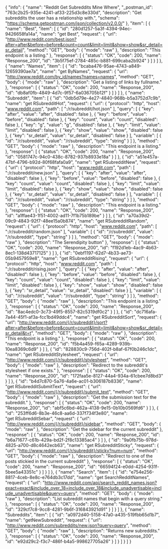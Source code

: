 {
  "info": {
    "name": "Reddit Get Subreddits Mine Where",
    "_postman_id": "763c2b25-935e-4241-af33-225d3c8e330d",
    "description": "Get subreddits the user has a relationship with.",
    "schema": "https://schema.getpostman.com/json/collection/v2.0.0/"
  },
  "item": [
    {
      "name": "Best",
      "item": [
        {
          "id": "280d1257-5a3f-4394-94ec-9426658fa14a",
          "name": "get&nbsp;Best",
          "request": {
            "url": "http://www.reddit.com/best.json?after=after&before=before&count=count&limit=limit&show=show&sr_detail=sr_detail",
            "method": "GET",
            "body": {
              "mode": "raw"
            },
            "description": "This endpoint is a listing."
          },
          "response": [
            {
              "status": "OK",
              "code": 200,
              "name": "Response_200",
              "id": "3b5f75ef-2784-485c-b881-699caba2b924"
            }
          ]
        }
      ]
    },
    {
      "name": "Names",
      "item": [
        {
          "id": "bcaba476-95ae-4743-a849-12659390ae7a",
          "name": "get&nbsp;ByNames",
          "request": {
            "url": "http://www.reddit.com/by_id/names?names=names",
            "method": "GET",
            "body": {
              "mode": "raw"
            },
            "description": "Get a listing of links by fullname."
          },
          "response": [
            {
              "status": "OK",
              "code": 200,
              "name": "Response_200",
              "id": "db8af0fb-4849-4d7c-9f57-6a036705b12f"
            }
          ]
        }
      ]
    },
    {
      "name": "Subreddit",
      "item": [
        {
          "id": "0db5d79e-4e27-4840-968b-b5a3752d7c9b",
          "name": "get&nbsp;RSubredditHot",
          "request": {
            "url": {
              "protocol": "http",
              "host": "www.reddit.com",
              "path": [
                ":/r/subreddit/hot.json"
              ],
              "query": [
                {
                  "key": "after",
                  "value": "after",
                  "disabled": false
                },
                {
                  "key": "before",
                  "value": "before",
                  "disabled": false
                },
                {
                  "key": "count",
                  "value": "count",
                  "disabled": false
                },
                {
                  "key": "g",
                  "value": "g",
                  "disabled": false
                },
                {
                  "key": "limit",
                  "value": "limit",
                  "disabled": false
                },
                {
                  "key": "show",
                  "value": "show",
                  "disabled": false
                },
                {
                  "key": "sr_detail",
                  "value": "sr_detail",
                  "disabled": false
                }
              ],
              "variable": [
                {
                  "id": "/r/subreddit",
                  "value": "/r/subreddit",
                  "type": "string"
                }
              ]
            },
            "method": "GET",
            "body": {
              "mode": "raw"
            },
            "description": "This endpoint is a listing."
          },
          "response": [
            {
              "status": "OK",
              "code": 200,
              "name": "Response_200",
              "id": "0581747c-94c0-438c-8782-937b8933e18a"
            }
          ]
        },
        {
          "id": "a51e457a-47bf-4796-b92d-80f68fafa0a9",
          "name": "get&nbsp;RSubredditNew",
          "request": {
            "url": {
              "protocol": "http",
              "host": "www.reddit.com",
              "path": [
                ":/r/subreddit/new.json"
              ],
              "query": [
                {
                  "key": "after",
                  "value": "after",
                  "disabled": false
                },
                {
                  "key": "before",
                  "value": "before",
                  "disabled": false
                },
                {
                  "key": "count",
                  "value": "count",
                  "disabled": false
                },
                {
                  "key": "limit",
                  "value": "limit",
                  "disabled": false
                },
                {
                  "key": "show",
                  "value": "show",
                  "disabled": false
                },
                {
                  "key": "sr_detail",
                  "value": "sr_detail",
                  "disabled": false
                }
              ],
              "variable": [
                {
                  "id": "/r/subreddit",
                  "value": "/r/subreddit",
                  "type": "string"
                }
              ]
            },
            "method": "GET",
            "body": {
              "mode": "raw"
            },
            "description": "This endpoint is a listing."
          },
          "response": [
            {
              "status": "OK",
              "code": 200,
              "name": "Response_200",
              "id": "a1ffae43-1f51-4002-ad11-7f1b75b189be"
            }
          ]
        },
        {
          "id": "a70a39d2-09c9-4843-92f7-48ee15a0b874",
          "name": "get&nbsp;RSubredditRandom",
          "request": {
            "url": {
              "protocol": "http",
              "host": "www.reddit.com",
              "path": [
                ":/r/subreddit/random.json"
              ],
              "variable": [
                {
                  "id": "/r/subreddit",
                  "value": "/r/subreddit",
                  "type": "string"
                }
              ]
            },
            "method": "GET",
            "body": {
              "mode": "raw"
            },
            "description": "The Serendipity button"
          },
          "response": [
            {
              "status": "OK",
              "code": 200,
              "name": "Response_200",
              "id": "f192d1eb-4ac9-4b63-8ec1-138d43717125"
            }
          ]
        },
        {
          "id": "0ebf1197-62d7-4b33-ae73-05b9457959e8",
          "name": "get&nbsp;RSubredditRising",
          "request": {
            "url": {
              "protocol": "http",
              "host": "www.reddit.com",
              "path": [
                ":/r/subreddit/rising.json"
              ],
              "query": [
                {
                  "key": "after",
                  "value": "after",
                  "disabled": false
                },
                {
                  "key": "before",
                  "value": "before",
                  "disabled": false
                },
                {
                  "key": "count",
                  "value": "count",
                  "disabled": false
                },
                {
                  "key": "limit",
                  "value": "limit",
                  "disabled": false
                },
                {
                  "key": "show",
                  "value": "show",
                  "disabled": false
                },
                {
                  "key": "sr_detail",
                  "value": "sr_detail",
                  "disabled": false
                }
              ],
              "variable": [
                {
                  "id": "/r/subreddit",
                  "value": "/r/subreddit",
                  "type": "string"
                }
              ]
            },
            "method": "GET",
            "body": {
              "mode": "raw"
            },
            "description": "This endpoint is a listing."
          },
          "response": [
            {
              "status": "OK",
              "code": 200,
              "name": "Response_200",
              "id": "8ac4edc0-3c73-49f5-8557-82c5319df0c2"
            }
          ]
        },
        {
          "id": "dc716afa-7a44-45f1-af3a-fcc1bd49ddc4",
          "name": "get&nbsp;RSubredditSort",
          "request": {
            "url": "http://www.reddit.com/{/r/subreddit}/sort?after=after&before=before&count=count&limit=limit&show=show&sr_detail=sr_detail&t=t",
            "method": "GET",
            "body": {
              "mode": "raw"
            },
            "description": "This endpoint is a listing."
          },
          "response": [
            {
              "status": "OK",
              "code": 200,
              "name": "Response_200",
              "id": "f5b4a459-f65a-4289-939b-10ea8369c6d9"
            }
          ]
        },
        {
          "id": "828830c9-756d-402f-b8af-67f0b246c1dc",
          "name": "get&nbsp;RSubredditStylesheet",
          "request": {
            "url": "http://www.reddit.com/{/r/subreddit}/stylesheet",
            "method": "GET",
            "body": {
              "mode": "raw"
            },
            "description": "Redirect to the subreddit&#39;s stylesheet if one exists."
          },
          "response": [
            {
              "status": "OK",
              "code": 200,
              "name": "Response_200",
              "id": "172faa5e-8127-44a4-934a-61cbee7d8bd3"
            }
          ]
        },
        {
          "id": "b4d7c870-5a76-4a6e-ac01-b306187b8336",
          "name": "get&nbsp;RSubredditSubmitText",
          "request": {
            "url": "http://www.reddit.com/{/r/subreddit}/submit_text",
            "method": "GET",
            "body": {
              "mode": "raw"
            },
            "description": "Get the submission text for the subreddit."
          },
          "response": [
            {
              "status": "OK",
              "code": 200,
              "name": "Response_200",
              "id": "abf5c6bd-462a-4138-9e15-0b10b0569fd6"
            }
          ]
        },
        {
          "id": "253ff6d6-8b3e-46c8-aa6d-337f734f3e80",
          "name": "get&nbsp;RSubredditSebar",
          "request": {
            "url": "http://www.reddit.com/{/r/subreddit}/sidebar",
            "method": "GET",
            "body": {
              "mode": "raw"
            },
            "description": "Get the sidebar for the current subreddit"
          },
          "response": [
            {
              "status": "OK",
              "code": 200,
              "name": "Response_200",
              "id": "b6a71677-c61b-429a-bd2f-2f8c13385ac4"
            }
          ]
        },
        {
          "id": "9a0fb75b-978d-4825-a700-d8c4642ecb63",
          "name": "get&nbsp;RSubredditSticky",
          "request": {
            "url": "http://www.reddit.com/{/r/subreddit}/sticky?num=num",
            "method": "GET",
            "body": {
              "mode": "raw"
            },
            "description": "Redirect to one of the posts stickied in the current subreddit"
          },
          "response": [
            {
              "status": "OK",
              "code": 200,
              "name": "Response_200",
              "id": "66594f24-e0dd-4254-931f-5bee5a43351c"
            }
          ]
        }
      ]
    },
    {
      "name": "Search",
      "item": [
        {
          "id": "e754e256-8817-4ceb-8e8c-e764db3c17dd",
          "name": "get&nbsp;SearchRedditNames",
          "request": {
            "url": "http://www.reddit.com/api/search_reddit_names.json?exact=exact&include_over_18=include_over_18&include_unadvertisable=include_unadvertisable&query=query",
            "method": "GET",
            "body": {
              "mode": "raw"
            },
            "description": "List subreddit names that begin with a query string."
          },
          "response": [
            {
              "status": "OK",
              "code": 200,
              "name": "Response_200",
              "id": "329cf7c8-9cc8-4281-9b6f-316843921d91"
            }
          ]
        }
      ]
    },
    {
      "name": "Subreddits",
      "item": [
        {
          "id": "a0972d40-5158-47a0-a435-519fbb65d1b7",
          "name": "getNewSubreddit",
          "request": {
            "url": "http://www.reddit.com/subreddits/new.json?query=query",
            "method": "GET",
            "body": {
              "mode": "raw"
            },
            "description": "Returns new subreddits."
          },
          "response": [
            {
              "status": "OK",
              "code": 200,
              "name": "Response_200",
              "id": "e92d29c2-f3c7-486f-b4a5-998627705a26"
            }
          ]
        }
      ]
    }
  ]
}